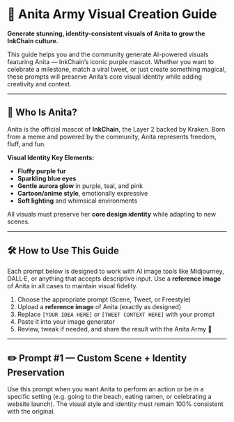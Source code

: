 # 🎨 Anita Army Visual Creation Guide  
**Generate stunning, identity-consistent visuals of Anita to grow the InkChain culture.**

This guide helps you and the community generate AI-powered visuals featuring Anita — InkChain’s iconic purple mascot. Whether you want to celebrate a milestone, match a viral tweet, or just create something magical, these prompts will preserve Anita’s core visual identity while adding creativity and context.

---

## 💜 Who Is Anita?

Anita is the official mascot of **InkChain**, the Layer 2 backed by Kraken. Born from a meme and powered by the community, Anita represents freedom, fluff, and fun.

**Visual Identity Key Elements:**
- **Fluffy purple fur**
- **Sparkling blue eyes**
- **Gentle aurora glow** in purple, teal, and pink
- **Cartoon/anime style**, emotionally expressive
- **Soft lighting** and whimsical environments

All visuals must preserve her **core design identity** while adapting to new scenes.

---

## 🛠 How to Use This Guide

Each prompt below is designed to work with AI image tools like Midjourney, DALL·E, or anything that accepts descriptive input. Use a **reference image** of Anita in all cases to maintain visual fidelity.

1. Choose the appropriate prompt (Scene, Tweet, or Freestyle)
2. Upload a **reference image** of Anita (exactly as designed)
3. Replace `[YOUR IDEA HERE]` or `[TWEET CONTEXT HERE]` with your prompt
4. Paste it into your image generator
5. Review, tweak if needed, and share the result with the Anita Army 💜

---

## ✏️ Prompt #1 — Custom Scene + Identity Preservation  

Use this prompt when you want Anita to perform an action or be in a specific setting (e.g. going to the beach, eating ramen, or celebrating a website launch). The visual style and identity must remain 100% consistent with the original.

